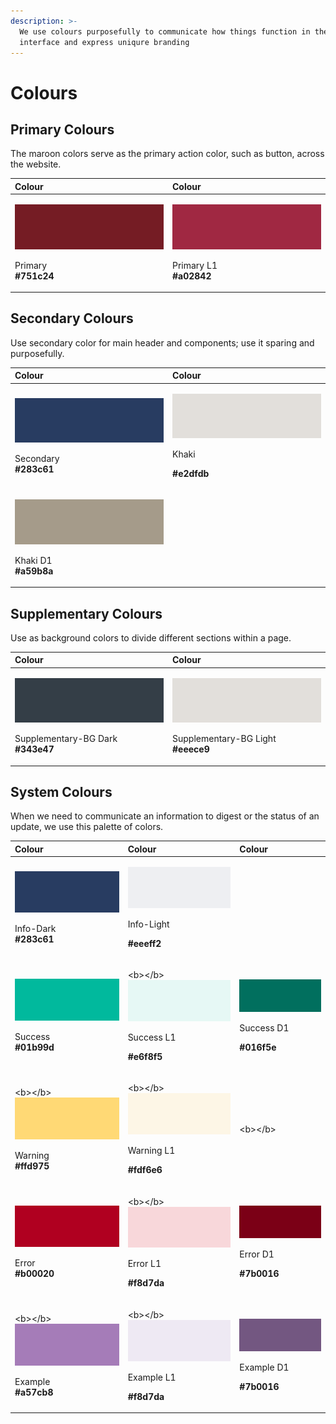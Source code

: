 ```yaml
---
description: >-
  We use colours purposefully to communicate how things function in the
  interface and express uniqure branding
---
```


# Colours

## Primary Colours

The maroon colors serve as the primary action color, such as button, across the website.

<table>
  <thead>
    <tr>
      <th style="text-align:left">Colour</th>
      <th style="text-align:left">Colour</th>
    </tr>
  </thead>
  <tbody>
    <tr>
      <td style="text-align:left">
        <p>
          <img src="../.gitbook/assets/primary.png" alt/>
        </p>
        <p>Primary
          <br /> <b>#751c24</b>
        </p>
      </td>
      <td style="text-align:left">
        <p>
          <img src="../.gitbook/assets/primary-l1.png" alt/>
        </p>
        <p>Primary L1
          <br /> <b>#a02842</b>
        </p>
      </td>
    </tr>
  </tbody>
</table>

## Secondary Colours

Use secondary color for main header and components; use it sparing and purposefully.

<table>
  <thead>
    <tr>
      <th style="text-align:left">Colour</th>
      <th style="text-align:left">Colour</th>
    </tr>
  </thead>
  <tbody>
    <tr>
      <td style="text-align:left">
        <p>
          <img src="../.gitbook/assets/secondary_-283c61.png" alt/>
        </p>
        <p>Secondary
          <br /> <b>#283c61</b>
        </p>
      </td>
      <td style="text-align:left">
        <p>
          <img src="../.gitbook/assets/khaki_-e2dfdb.png" alt/>
        </p>
        <p>Khaki</p>
        <p> <b>#e2dfdb</b>
        </p>
      </td>
    </tr>
    <tr>
      <td style="text-align:left">
        <p>
          <img src="../.gitbook/assets/khakid1_-a59b8a.png" alt/>
        </p>
        <p>Khaki D1
          <br /> <b>#a59b8a</b>
        </p>
      </td>
      <td style="text-align:left"></td>
    </tr>
  </tbody>
</table>

## Supplementary Colours

Use as background colors to divide different sections within a page.

<table>
  <thead>
    <tr>
      <th style="text-align:left">Colour</th>
      <th style="text-align:left">Colour</th>
    </tr>
  </thead>
  <tbody>
    <tr>
      <td style="text-align:left">
        <p>
          <img src="../.gitbook/assets/supplementary-bg-dark_-343e47.png" alt/>
        </p>
        <p>Supplementary-BG Dark
          <br /> <b>#343e47</b>
        </p>
      </td>
      <td style="text-align:left">
        <p>
          <img src="../.gitbook/assets/khaki_-e2dfdb.png" alt/>
        </p>
        <p>Supplementary-BG Light
          <br /> <b>#eeece9</b>
        </p>
      </td>
    </tr>
  </tbody>
</table>

## System Colours

When we need to communicate an information to digest or the status of an update, we use this palette of colors.

<table>
  <thead>
    <tr>
      <th style="text-align:left">Colour</th>
      <th style="text-align:left">Colour</th>
      <th style="text-align:left">Colour</th>
    </tr>
  </thead>
  <tbody>
    <tr>
      <td style="text-align:left">
        <p>
          <img src="../.gitbook/assets/system-info-dark_-283c61.png" alt/>
        </p>
        <p>Info-Dark
          <br /> <b>#283c61</b>
        </p>
      </td>
      <td style="text-align:left">
        <p>
          <img src="../.gitbook/assets/system-info-light_-eeeff2.png" alt/>
        </p>
        <p>Info-Light</p>
        <p><b>  #eeeff2</b>
        </p>
      </td>
      <td style="text-align:left"></td>
    </tr>
    <tr>
      <td style="text-align:left">
        <p>
          <img src="../.gitbook/assets/system-success-01b99d.png" alt/>
        </p>
        <p>Success
          <br /><b> #01b99d</b>
        </p>
      </td>
      <td style="text-align:left">
        <p>&lt;b&gt;&lt;/b&gt;
          <img src="../.gitbook/assets/system-success-light-e6f8f5.png"
          alt/>
        </p>
        <p>Success L1</p>
        <p><b>  #e6f8f5</b>
        </p>
      </td>
      <td style="text-align:left">
        <p>&#x200B;
          <img src="../.gitbook/assets/system-success-dark-016f5e.png" alt/>&#x200B;</p>
        <p>Success D1</p>
        <p><b> #016f5e</b>
        </p>
      </td>
    </tr>
    <tr>
      <td style="text-align:left">
        <p>&lt;b&gt;&lt;/b&gt;
          <img src="../.gitbook/assets/system-warning-ffd975.png"
          alt/>
        </p>
        <p>Warning
          <br /><b> #ffd975</b>
        </p>
      </td>
      <td style="text-align:left">
        <p>&lt;b&gt;&lt;/b&gt;
          <img src="../.gitbook/assets/system-warning-l1-fdf6e6.png"
          alt/>
        </p>
        <p>Warning L1</p>
        <p><b>  #fdf6e6</b>
        </p>
      </td>
      <td style="text-align:left">&lt;b&gt;&lt;/b&gt;</td>
    </tr>
    <tr>
      <td style="text-align:left">
        <p>
          <img src="../.gitbook/assets/system-error-b00020.png" alt/>
        </p>
        <p>Error
          <br /><b> #b00020</b>
        </p>
      </td>
      <td style="text-align:left">
        <p>&lt;b&gt;&lt;/b&gt;
          <img src="../.gitbook/assets/system-error-l1-f8d7da.png"
          alt/>
        </p>
        <p>Error L1</p>
        <p><b>  #f8d7da</b>
        </p>
      </td>
      <td style="text-align:left">
        <p>&#x200B;
          <img src="../.gitbook/assets/system-error-d1-7b0016.png" alt/>&#x200B;</p>
        <p>Error D1</p>
        <p><b> #7b0016</b>
        </p>
      </td>
    </tr>
    <tr>
      <td style="text-align:left">
        <p>&lt;b&gt;&lt;/b&gt;
          <img src="../.gitbook/assets/system-example-a57cb8.png"
          alt/>
        </p>
        <p>Example
          <br /><b> #a57cb8</b>
        </p>
      </td>
      <td style="text-align:left">
        <p>&lt;b&gt;&lt;/b&gt;
          <img src="../.gitbook/assets/system-example-l1-eee9f3.png"
          alt/>
        </p>
        <p>Example L1</p>
        <p><b>  #f8d7da</b>
        </p>
      </td>
      <td style="text-align:left">
        <p>&#x200B;
          <img src="../.gitbook/assets/system-example-d1-735781.png" alt/>&#x200B;</p>
        <p>Example D1</p>
        <p><b> #7b0016</b>
        </p>
      </td>
    </tr>
  </tbody>
</table>

